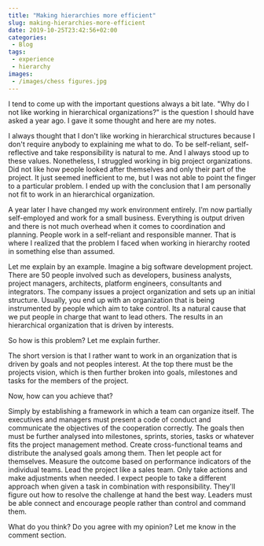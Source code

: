 ```yaml
---
title: "Making hierarchies more efficient"
slug: making-hierarchies-more-efficient
date: 2019-10-25T23:42:56+02:00
categories:
 - Blog
tags:
 - experience
 - hierarchy
images:
 - /images/chess figures.jpg
---
```


I tend to come up with the important questions always a bit late. "Why do I not like working in hierarchical organizations?" is the question I should have asked a year ago. I gave it some thought and here are my notes.
<!--more-->

I always thought that I don't like working in hierarchical structures because I don't require anybody to explaining me what to do. To be self-reliant, self-reflective and take responsibility is natural to me. And I always stood up to these values. Nonetheless, I struggled working in big project organizations. Did not like how people looked after themselves and only their part of the project. It just seemed inefficient to me, but I was not able to point the finger to a particular problem. I ended up with the conclusion that I am personally not fit to work in an hierarchical organization.

A year later I have changed my work environment entirely. I'm now partially self-employed and work for a small business. Everything is output driven and there is not much overhead when it comes to coordination and planning. People work in a self-reliant and responsible manner. That is where I realized that the problem I faced when working in hierarchy rooted in something else than assumed.

Let me explain by an example. Imagine a big software development project. There are 50 people involved such as developers, business analysts, project managers, architects, platform engineers, consultants and integrators. The company issues a project organization and sets up an initial structure. Usually, you end up with an organization that is being instrumented by people which aim to take control. Its a natural cause that we put people in charge that want to lead others. The results in an hierarchical organization that is driven by interests.

So how is this problem? Let me explain further.

The short version is that I rather want to work in an organization that is driven by goals and not peoples interest. At the top there must be the projects vision, which is then further broken into goals, milestones and tasks for the members of the project.

Now, how can you achieve that?

Simply by establishing a framework in which a team can organize itself. The executives and managers must present a code of conduct and communicate the objectives of the cooperation correctly. The goals then must be further analysed into milestones, sprints, stories, tasks or whatever fits the project management method. Create cross-functional teams and distribute the analysed goals among them. Then let people act for themselves. Measure the outcome based on performance indicators of the individual teams. Lead the project like a sales team. Only take actions and make adjustments when needed. I expect people to take a different approach when given a task in combination with responsibility. They'll figure out how to resolve the challenge at hand the best way. Leaders must be able connect and encourage people rather than control and command them.

What do you think? Do you agree with my opinion? Let me know in the comment section.
